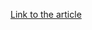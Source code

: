 [Link to the article](https://fortinet.com/blog/threat-research/analysis-of-new-agent-tesla-spyware-variant.html)
